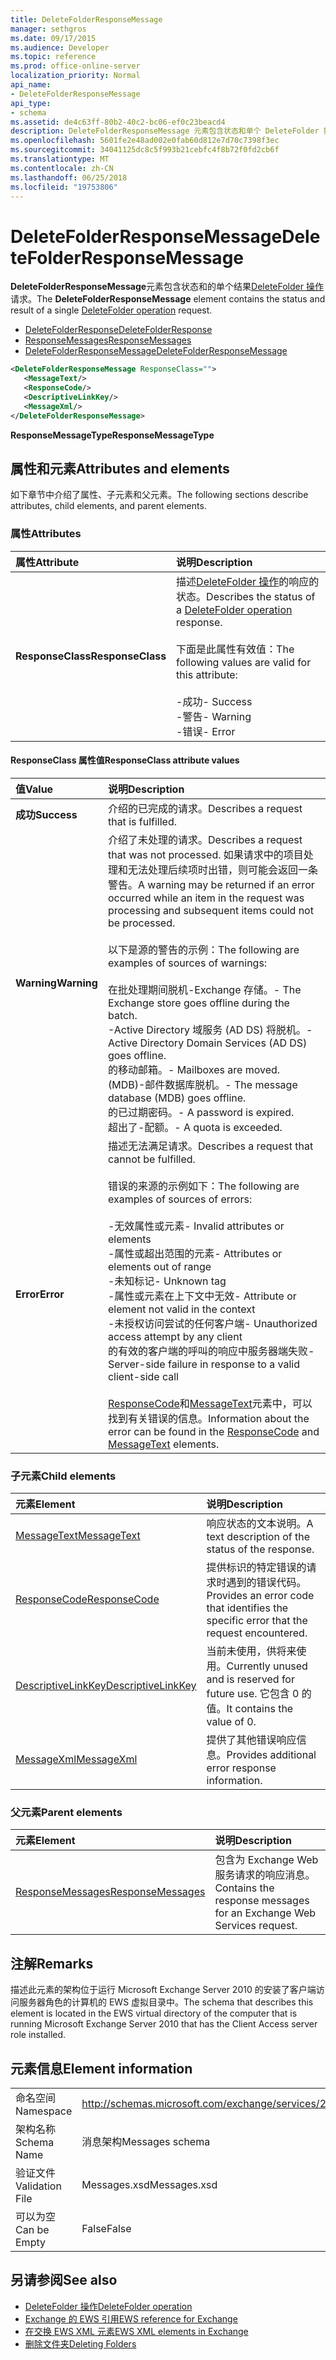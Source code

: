 ```yaml
---
title: DeleteFolderResponseMessage
manager: sethgros
ms.date: 09/17/2015
ms.audience: Developer
ms.topic: reference
ms.prod: office-online-server
localization_priority: Normal
api_name:
- DeleteFolderResponseMessage
api_type:
- schema
ms.assetid: de4c63ff-80b2-40c2-bc06-ef0c23beacd4
description: DeleteFolderResponseMessage 元素包含状态和单个 DeleteFolder 操作请求的结果。
ms.openlocfilehash: 5601fe2e48ad002e0fab60d812e7d70c7398f3ec
ms.sourcegitcommit: 34041125dc8c5f993b21cebfc4f8b72f0fd2cb6f
ms.translationtype: MT
ms.contentlocale: zh-CN
ms.lasthandoff: 06/25/2018
ms.locfileid: "19753806"
---
```

# <a name="deletefolderresponsemessage"></a><span data-ttu-id="fbd9a-103">DeleteFolderResponseMessage</span><span class="sxs-lookup"><span data-stu-id="fbd9a-103">DeleteFolderResponseMessage</span></span>

<span data-ttu-id="fbd9a-104">**DeleteFolderResponseMessage**元素包含状态和的单个结果[DeleteFolder 操作](deletefolder-operation.md)请求。</span><span class="sxs-lookup"><span data-stu-id="fbd9a-104">The **DeleteFolderResponseMessage** element contains the status and result of a single [DeleteFolder operation](deletefolder-operation.md) request.</span></span> 
  
- [<span data-ttu-id="fbd9a-105">DeleteFolderResponse</span><span class="sxs-lookup"><span data-stu-id="fbd9a-105">DeleteFolderResponse</span></span>](deletefolderresponse.md)  
- [<span data-ttu-id="fbd9a-106">ResponseMessages</span><span class="sxs-lookup"><span data-stu-id="fbd9a-106">ResponseMessages</span></span>](responsemessages.md)  
- [<span data-ttu-id="fbd9a-107">DeleteFolderResponseMessage</span><span class="sxs-lookup"><span data-stu-id="fbd9a-107">DeleteFolderResponseMessage</span></span>](deletefolderresponsemessage.md)
  
```xml
<DeleteFolderResponseMessage ResponseClass="">
   <MessageText/>
   <ResponseCode/>
   <DescriptiveLinkKey/>
   <MessageXml/>
</DeleteFolderResponseMessage>
```

 <span data-ttu-id="fbd9a-108">**ResponseMessageType**</span><span class="sxs-lookup"><span data-stu-id="fbd9a-108">**ResponseMessageType**</span></span>
## <a name="attributes-and-elements"></a><span data-ttu-id="fbd9a-109">属性和元素</span><span class="sxs-lookup"><span data-stu-id="fbd9a-109">Attributes and elements</span></span>

<span data-ttu-id="fbd9a-110">如下章节中介绍了属性、子元素和父元素。</span><span class="sxs-lookup"><span data-stu-id="fbd9a-110">The following sections describe attributes, child elements, and parent elements.</span></span>
  
### <a name="attributes"></a><span data-ttu-id="fbd9a-111">属性</span><span class="sxs-lookup"><span data-stu-id="fbd9a-111">Attributes</span></span>

|<span data-ttu-id="fbd9a-112">**属性**</span><span class="sxs-lookup"><span data-stu-id="fbd9a-112">**Attribute**</span></span>|<span data-ttu-id="fbd9a-113">**说明**</span><span class="sxs-lookup"><span data-stu-id="fbd9a-113">**Description**</span></span>|
|:-----|:-----|
|<span data-ttu-id="fbd9a-114">**ResponseClass**</span><span class="sxs-lookup"><span data-stu-id="fbd9a-114">**ResponseClass**</span></span> <br/> | <span data-ttu-id="fbd9a-115">描述[DeleteFolder 操作](deletefolder-operation.md)的响应的状态。</span><span class="sxs-lookup"><span data-stu-id="fbd9a-115">Describes the status of a [DeleteFolder operation](deletefolder-operation.md) response.</span></span><br/><br/><span data-ttu-id="fbd9a-116">下面是此属性有效值：</span><span class="sxs-lookup"><span data-stu-id="fbd9a-116">The following values are valid for this attribute:</span></span><br/><br/><span data-ttu-id="fbd9a-117">-成功</span><span class="sxs-lookup"><span data-stu-id="fbd9a-117">-  Success</span></span>  <br/><span data-ttu-id="fbd9a-118">-警告</span><span class="sxs-lookup"><span data-stu-id="fbd9a-118">-  Warning</span></span>  <br/><span data-ttu-id="fbd9a-119">-错误</span><span class="sxs-lookup"><span data-stu-id="fbd9a-119">-  Error</span></span>  <br/> |
   
#### <a name="responseclass-attribute-values"></a><span data-ttu-id="fbd9a-120">ResponseClass 属性值</span><span class="sxs-lookup"><span data-stu-id="fbd9a-120">ResponseClass attribute values</span></span>

|<span data-ttu-id="fbd9a-121">**值**</span><span class="sxs-lookup"><span data-stu-id="fbd9a-121">**Value**</span></span>|<span data-ttu-id="fbd9a-122">**说明**</span><span class="sxs-lookup"><span data-stu-id="fbd9a-122">**Description**</span></span>|
|:-----|:-----|
|<span data-ttu-id="fbd9a-123">**成功**</span><span class="sxs-lookup"><span data-stu-id="fbd9a-123">**Success**</span></span> <br/> |<span data-ttu-id="fbd9a-124">介绍的已完成的请求。</span><span class="sxs-lookup"><span data-stu-id="fbd9a-124">Describes a request that is fulfilled.</span></span>  <br/> |
|<span data-ttu-id="fbd9a-125">**Warning**</span><span class="sxs-lookup"><span data-stu-id="fbd9a-125">**Warning**</span></span> <br/> | <span data-ttu-id="fbd9a-126">介绍了未处理的请求。</span><span class="sxs-lookup"><span data-stu-id="fbd9a-126">Describes a request that was not processed.</span></span> <span data-ttu-id="fbd9a-127">如果请求中的项目处理和无法处理后续项时出错，则可能会返回一条警告。</span><span class="sxs-lookup"><span data-stu-id="fbd9a-127">A warning may be returned if an error occurred while an item in the request was processing and subsequent items could not be processed.</span></span><br/><br/><span data-ttu-id="fbd9a-128">以下是源的警告的示例：</span><span class="sxs-lookup"><span data-stu-id="fbd9a-128">The following are examples of sources of warnings:</span></span><br/><br/><span data-ttu-id="fbd9a-129">在批处理期间脱机-Exchange 存储。</span><span class="sxs-lookup"><span data-stu-id="fbd9a-129">- The Exchange store goes offline during the batch.</span></span><br/><span data-ttu-id="fbd9a-130">-Active Directory 域服务 (AD DS) 将脱机。</span><span class="sxs-lookup"><span data-stu-id="fbd9a-130">- Active Directory Domain Services (AD DS) goes offline.</span></span><br/><span data-ttu-id="fbd9a-131">的移动邮箱。</span><span class="sxs-lookup"><span data-stu-id="fbd9a-131">- Mailboxes are moved.</span></span><br/><span data-ttu-id="fbd9a-132">(MDB)-邮件数据库脱机。</span><span class="sxs-lookup"><span data-stu-id="fbd9a-132">- The message database (MDB) goes offline.</span></span><br/><span data-ttu-id="fbd9a-133">的已过期密码。</span><span class="sxs-lookup"><span data-stu-id="fbd9a-133">- A password is expired.</span></span><br/><span data-ttu-id="fbd9a-134">超出了-配额。</span><span class="sxs-lookup"><span data-stu-id="fbd9a-134">- A quota is exceeded.</span></span>  <br/> |
|<span data-ttu-id="fbd9a-135">**Error**</span><span class="sxs-lookup"><span data-stu-id="fbd9a-135">**Error**</span></span> <br/> | <span data-ttu-id="fbd9a-136">描述无法满足请求。</span><span class="sxs-lookup"><span data-stu-id="fbd9a-136">Describes a request that cannot be fulfilled.</span></span><br/><br/><span data-ttu-id="fbd9a-137">错误的来源的示例如下：</span><span class="sxs-lookup"><span data-stu-id="fbd9a-137">The following are examples of sources of errors:</span></span><br/><br/><span data-ttu-id="fbd9a-138">-无效属性或元素</span><span class="sxs-lookup"><span data-stu-id="fbd9a-138">- Invalid attributes or elements</span></span><br/><span data-ttu-id="fbd9a-139">-属性或超出范围的元素</span><span class="sxs-lookup"><span data-stu-id="fbd9a-139">- Attributes or elements out of range</span></span><br/><span data-ttu-id="fbd9a-140">-未知标记</span><span class="sxs-lookup"><span data-stu-id="fbd9a-140">- Unknown tag</span></span><br/><span data-ttu-id="fbd9a-141">-属性或元素在上下文中无效</span><span class="sxs-lookup"><span data-stu-id="fbd9a-141">- Attribute or element not valid in the context</span></span><br/><span data-ttu-id="fbd9a-142">-未授权访问尝试的任何客户端</span><span class="sxs-lookup"><span data-stu-id="fbd9a-142">- Unauthorized access attempt by any client</span></span><br/><span data-ttu-id="fbd9a-143">的有效的客户端的呼叫的响应中服务器端失败</span><span class="sxs-lookup"><span data-stu-id="fbd9a-143">- Server-side failure in response to a valid client-side call</span></span>  <br/><br/>  <span data-ttu-id="fbd9a-144">[ResponseCode](responsecode.md)和[MessageText](messagetext.md)元素中，可以找到有关错误的信息。</span><span class="sxs-lookup"><span data-stu-id="fbd9a-144">Information about the error can be found in the [ResponseCode](responsecode.md) and [MessageText](messagetext.md) elements.</span></span>  <br/> |
   
### <a name="child-elements"></a><span data-ttu-id="fbd9a-145">子元素</span><span class="sxs-lookup"><span data-stu-id="fbd9a-145">Child elements</span></span>

|<span data-ttu-id="fbd9a-146">**元素**</span><span class="sxs-lookup"><span data-stu-id="fbd9a-146">**Element**</span></span>|<span data-ttu-id="fbd9a-147">**说明**</span><span class="sxs-lookup"><span data-stu-id="fbd9a-147">**Description**</span></span>|
|:-----|:-----|
|[<span data-ttu-id="fbd9a-148">MessageText</span><span class="sxs-lookup"><span data-stu-id="fbd9a-148">MessageText</span></span>](messagetext.md) <br/> |<span data-ttu-id="fbd9a-149">响应状态的文本说明。</span><span class="sxs-lookup"><span data-stu-id="fbd9a-149">A text description of the status of the response.</span></span>  <br/> |
|[<span data-ttu-id="fbd9a-150">ResponseCode</span><span class="sxs-lookup"><span data-stu-id="fbd9a-150">ResponseCode</span></span>](responsecode.md) <br/> |<span data-ttu-id="fbd9a-151">提供标识的特定错误的请求时遇到的错误代码。</span><span class="sxs-lookup"><span data-stu-id="fbd9a-151">Provides an error code that identifies the specific error that the request encountered.</span></span>  <br/> |
|[<span data-ttu-id="fbd9a-152">DescriptiveLinkKey</span><span class="sxs-lookup"><span data-stu-id="fbd9a-152">DescriptiveLinkKey</span></span>](descriptivelinkkey.md) <br/> |<span data-ttu-id="fbd9a-153">当前未使用，供将来使用。</span><span class="sxs-lookup"><span data-stu-id="fbd9a-153">Currently unused and is reserved for future use.</span></span> <span data-ttu-id="fbd9a-154">它包含 0 的值。</span><span class="sxs-lookup"><span data-stu-id="fbd9a-154">It contains the value of 0.</span></span>  <br/> |
|[<span data-ttu-id="fbd9a-155">MessageXml</span><span class="sxs-lookup"><span data-stu-id="fbd9a-155">MessageXml</span></span>](messagexml.md) <br/> |<span data-ttu-id="fbd9a-156">提供了其他错误响应信息。</span><span class="sxs-lookup"><span data-stu-id="fbd9a-156">Provides additional error response information.</span></span>  <br/> |
   
### <a name="parent-elements"></a><span data-ttu-id="fbd9a-157">父元素</span><span class="sxs-lookup"><span data-stu-id="fbd9a-157">Parent elements</span></span>

|<span data-ttu-id="fbd9a-158">**元素**</span><span class="sxs-lookup"><span data-stu-id="fbd9a-158">**Element**</span></span>|<span data-ttu-id="fbd9a-159">**说明**</span><span class="sxs-lookup"><span data-stu-id="fbd9a-159">**Description**</span></span>|
|:-----|:-----|
|[<span data-ttu-id="fbd9a-160">ResponseMessages</span><span class="sxs-lookup"><span data-stu-id="fbd9a-160">ResponseMessages</span></span>](responsemessages.md) <br/> |<span data-ttu-id="fbd9a-161">包含为 Exchange Web 服务请求的响应消息。</span><span class="sxs-lookup"><span data-stu-id="fbd9a-161">Contains the response messages for an Exchange Web Services request.</span></span>  <br/> |
   
## <a name="remarks"></a><span data-ttu-id="fbd9a-162">注解</span><span class="sxs-lookup"><span data-stu-id="fbd9a-162">Remarks</span></span>

<span data-ttu-id="fbd9a-163">描述此元素的架构位于运行 Microsoft Exchange Server 2010 的安装了客户端访问服务器角色的计算机的 EWS 虚拟目录中。</span><span class="sxs-lookup"><span data-stu-id="fbd9a-163">The schema that describes this element is located in the EWS virtual directory of the computer that is running Microsoft Exchange Server 2010 that has the Client Access server role installed.</span></span>
  
## <a name="element-information"></a><span data-ttu-id="fbd9a-164">元素信息</span><span class="sxs-lookup"><span data-stu-id="fbd9a-164">Element information</span></span>

|||
|:-----|:-----|
|<span data-ttu-id="fbd9a-165">命名空间</span><span class="sxs-lookup"><span data-stu-id="fbd9a-165">Namespace</span></span>  <br/> |http://schemas.microsoft.com/exchange/services/2006/messages  <br/> |
|<span data-ttu-id="fbd9a-166">架构名称</span><span class="sxs-lookup"><span data-stu-id="fbd9a-166">Schema Name</span></span>  <br/> |<span data-ttu-id="fbd9a-167">消息架构</span><span class="sxs-lookup"><span data-stu-id="fbd9a-167">Messages schema</span></span>  <br/> |
|<span data-ttu-id="fbd9a-168">验证文件</span><span class="sxs-lookup"><span data-stu-id="fbd9a-168">Validation File</span></span>  <br/> |<span data-ttu-id="fbd9a-169">Messages.xsd</span><span class="sxs-lookup"><span data-stu-id="fbd9a-169">Messages.xsd</span></span>  <br/> |
|<span data-ttu-id="fbd9a-170">可以为空</span><span class="sxs-lookup"><span data-stu-id="fbd9a-170">Can be Empty</span></span>  <br/> |<span data-ttu-id="fbd9a-171">False</span><span class="sxs-lookup"><span data-stu-id="fbd9a-171">False</span></span>  <br/> |
   
## <a name="see-also"></a><span data-ttu-id="fbd9a-172">另请参阅</span><span class="sxs-lookup"><span data-stu-id="fbd9a-172">See also</span></span>

- [<span data-ttu-id="fbd9a-173">DeleteFolder 操作</span><span class="sxs-lookup"><span data-stu-id="fbd9a-173">DeleteFolder operation</span></span>](deletefolder-operation.md)
- [<span data-ttu-id="fbd9a-174">Exchange 的 EWS 引用</span><span class="sxs-lookup"><span data-stu-id="fbd9a-174">EWS reference for Exchange</span></span>](ews-reference-for-exchange.md)
- [<span data-ttu-id="fbd9a-175">在交换 EWS XML 元素</span><span class="sxs-lookup"><span data-stu-id="fbd9a-175">EWS XML elements in Exchange</span></span>](ews-xml-elements-in-exchange.md)
- [<span data-ttu-id="fbd9a-176">删除文件夹</span><span class="sxs-lookup"><span data-stu-id="fbd9a-176">Deleting Folders</span></span>](http://msdn.microsoft.com/library/1958add5-5071-4239-adb2-40f7a7d74aee%28Office.15%29.aspx)

